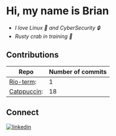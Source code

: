 
# Hi, my name is Brian 

- *I love Linux 🐧 and CyberSecurity :lock:*
- *Rusty crab in training 🦀*


## Contributions  
| Repo | Number of commits |
| ----- | -----------------|
| [Rio-term](https://github.com/raphamorim/rio/commit/39d27a627fdb182a6b515a79088fabd0f9510701): | 1 | 
| [Catppuccin](https://github.com/catppuccin/rio/commits/main): | 18 |

## Connect 
[<img src="https://img.shields.io/badge/visit%20my%20Linkedin-0A66C2?style=for-the-badge&logo=linkedin&logoColor=white" alt="linkedin" />](https://www.linkedin.com/in/brian-a-13718a151)
